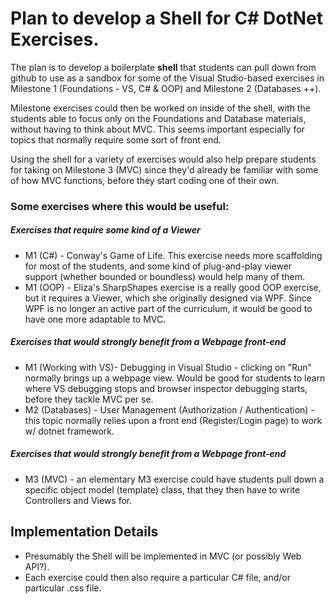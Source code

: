 # Plan to develop a Shell for C# DotNet Exercises.

The plan is to develop a boilerplate **shell** that students can pull down from github to use as a sandbox for some of the Visual Studio-based exercises in Milestone 1 (Foundations - VS, C# & OOP) and Milestone 2 (Databases ++).  

Milestone exercises could then be worked on inside of the shell, with the students able to focus only on the Foundations and Database materials, without having to think about MVC.  This seems important especially for topics that normally require some sort of front end.

Using the shell for a variety of exercises would also help prepare students for taking on Milestone 3 (MVC) since they'd already be familiar with some of how MVC functions, before they start coding one of their own.  

### Some exercises where this would be useful:

##### Exercises that require some kind of a Viewer
* M1 (C#) - Conway's Game of Life.  This exercise needs more scaffolding for most of the students, and some kind of plug-and-play viewer support (whether bounded or boundless) would help many of them.
* M1 (OOP) - Eliza's SharpShapes exercise is a really good OOP exercise, but it requires a Viewer, which she originally designed via WPF.  Since WPF is no longer an active part of the curriculum, it would be good to have one more adaptable to MVC.

##### Exercises that would strongly benefit from a Webpage front-end
* M1 (Working with VS)- Debugging in Visual Studio - clicking on "Run" normally brings up a webpage view. Would be good for students to learn where VS debugging stops and browser inspector debugging starts, before they tackle MVC per se.
* M2 (Databases) - User Management (Authorization / Authentication) - this topic normally relies upon a front end (Register/Login page) to work w/ dotnet framework.

##### Exercises that would strongly benefit from a Webpage front-end
* M3 (MVC) - an elementary M3 exercise could have students pull down a specific object model (template) class, that they then have to write Controllers and Views for.

## Implementation Details
* Presumably the Shell will be implemented in MVC (or possibly Web API?).  
* Each exercise could then also require a particular C# file, and/or particular .css file.
